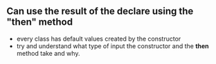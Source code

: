 ## Can use the result of the declare using the "then" method
* every class has default values created by the constructor
* try and understand what type of input the constructor and the **then** method take and why.

